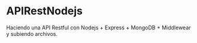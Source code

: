 # APIRestNodejs
Haciendo una API Restful con Nodejs + Express + MongoDB + Middlewear y subiendo archivos.
